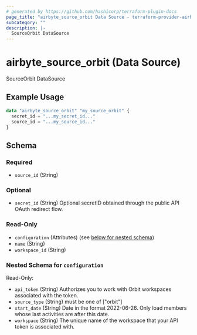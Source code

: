 ```yaml
---
# generated by https://github.com/hashicorp/terraform-plugin-docs
page_title: "airbyte_source_orbit Data Source - terraform-provider-airbyte"
subcategory: ""
description: |-
  SourceOrbit DataSource
---
```


# airbyte_source_orbit (Data Source)

SourceOrbit DataSource

## Example Usage

```terraform
data "airbyte_source_orbit" "my_source_orbit" {
  secret_id = "...my_secret_id..."
  source_id = "...my_source_id..."
}
```

<!-- schema generated by tfplugindocs -->
## Schema

### Required

- `source_id` (String)

### Optional

- `secret_id` (String) Optional secretID obtained through the public API OAuth redirect flow.

### Read-Only

- `configuration` (Attributes) (see [below for nested schema](#nestedatt--configuration))
- `name` (String)
- `workspace_id` (String)

<a id="nestedatt--configuration"></a>
### Nested Schema for `configuration`

Read-Only:

- `api_token` (String) Authorizes you to work with Orbit workspaces associated with the token.
- `source_type` (String) must be one of ["orbit"]
- `start_date` (String) Date in the format 2022-06-26. Only load members whose last activities are after this date.
- `workspace` (String) The unique name of the workspace that your API token is associated with.


